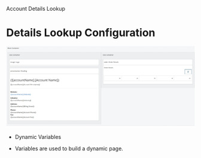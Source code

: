 Account Details Lookup
# Details Lookup Configuration

<img src="./images/20220725085003.png" class="img-right">

- Dynamic Variables

<aside class="notes">
<ul>
<li>Variables are used to build a dynamic page.</li>
</ul>
</aside>
